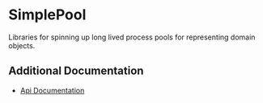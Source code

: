 # SimplePool
Libraries for spinning up long lived process pools for representing domain objects.

## Additional Documentation
* [Api Documentation](http://noizu.github.io/SimplePool)
